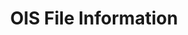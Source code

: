 ---
layout: post
categories: tools
title:  OIS File Information
# tool-url: more information at website
maintenance-organization: Harvard Library
capabilities: Extracts technical metadata.
formats: any
details: FileInfo creates FITS XML without further normalization. It determines basic file information like file name, size, file system last modified date, and md5 checksums. It uses the fast md5 jar from <a href="http://www.twmacinta.com/myjava/fast_md5.php">http://www.twmacinta.com/myjava/fast_md5.php</a>.
# more-info: more information
# more-info-url: more information at website
---